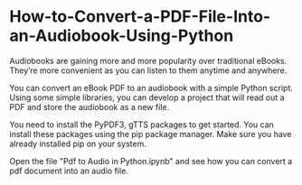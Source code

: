 # How-to-Convert-a-PDF-File-Into-an-Audiobook-Using-Python

Audiobooks are gaining more and more popularity over traditional eBooks. They’re more convenient as you can listen to them anytime and anywhere. 

You can convert an eBook PDF to an audiobook with a simple Python script. Using some simple libraries, you can develop a project that will read out a PDF and store the audiobook as a new file.

You need to install the PyPDF3, gTTS packages to get started. You can install these packages using the pip package manager. Make sure you have already installed pip on your system.

Open the file "Pdf to Audio in Python.ipynb" and see how you can convert a pdf document into an audio file.
